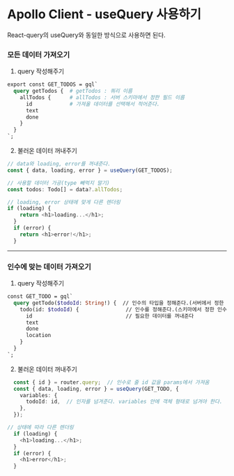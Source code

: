 # Apollo Client - useQuery 사용하기

React-query의 useQuery와 동일한 방식으로 사용하면 된다.

### 모든 데이터 가져오기

1. query 작성해주기
```graphql
export const GET_TODOS = gql`
  query getTodos {  # getTodos : 쿼리 이름
    allTodos {      # allTodos : 서버 스키마에서 정한 필드 이름
      id            # 가져올 데이터를 선택해서 적어준다.
      text
      done
    }
  }
`;
```

2. 불러온 데이터 꺼내주기

```typescript
// data와 loading, error를 꺼내준다.
const { data, loading, error } = useQuery(GET_TODOS);  

// 사용할 데이터 가공(type 빼먹지 말기)
const todos: Todo[] = data?.allTodos;

// loading, error 상태에 맞게 다른 렌더링
if (loading) {
    return <h1>loading...</h1>;
  }
  if (error) {
    return <h1>error!</h1>;
  }
```

-----

### 인수에 맞는 데이터 가져오기

1. query 작성해주기

```graphql
const GET_TODO = gql`
  query getTodo($todoId: String!) {  // 인수의 타입을 정해준다.(서버에서 정한 type과 동일해야 한다.)
    todo(id: $todoId) {               // 인수를 정해준다.(스키마에서 정한 인수 이름과 동일해야 한다.)
      id                              // 필요한 데이터를 꺼내준다
      text
      done
      location
    }
  }
`;
```

2. 불러온 데이터 꺼내주기

```typescript
  const { id } = router.query;  // 인수로 줄 id 값을 params에서 가져옴
  const { data, loading, error } = useQuery(GET_TODO, {
    variables: {
      todoId: id,  // 인자를 넘겨준다. variables 안에 객체 형태로 넘겨야 한다.
    },
  });

// 상태에 따라 다른 렌더링
  if (loading) {
    <h1>loading...</h1>;
  }
  if (error) {
    <h1>error</h1>;
  }
```
